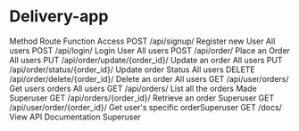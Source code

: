 # Delivery-app

Method       Route                          Function                 Access
POST         /api/signup/                   Register new User        All users
POST         /api/login/                    Login User               All users
POST         /api/order/                    Place an Order           All users
PUT          /api/order/update/{order_id}/  Update an order          All users
PUT          /api/order/status/{order_id}/  Update order Status      All users
DELETE       /api/order/delete/{order_id}/  Delete an order          All users
GET          /api/user/orders/              Get users orders         All users
GET          /api/orders/                   List all the orders Made Superuser
GET          /api/orders/{order_id}/        Retrieve an order        Superuser
GET          /api/user/order/{order_id}/    Get user's specific orderSuperuser
GET          /docs/                         View API Documentation   Superuser

